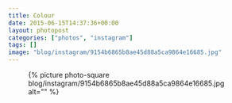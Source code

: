 ```yaml
---
title: Colour
date: 2015-06-15T14:37:36+00:00
layout: photopost
categories: ["photos", "instagram"]
tags: []
image: "blog/instagram/9154b6865b8ae45d88a5ca9864e16685.jpg"
---
```


<figure class="photo photo--square">
  {% picture photo-square blog/instagram/9154b6865b8ae45d88a5ca9864e16685.jpg alt="" %}
</figure>


